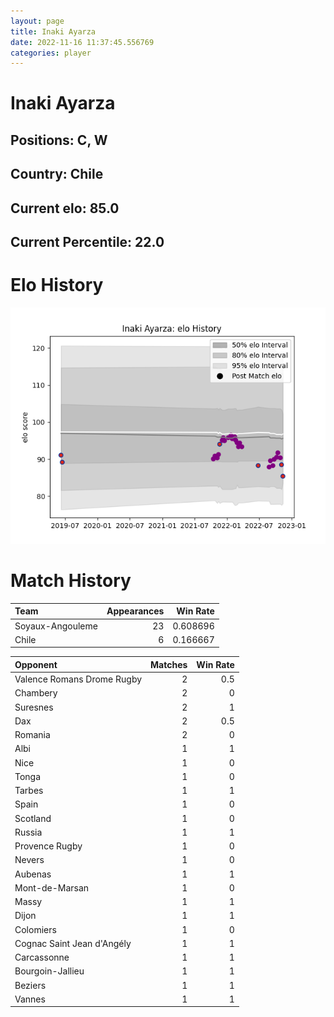 ```yaml
---  
layout: page  
title: Inaki Ayarza  
date: 2022-11-16 11:37:45.556769  
categories: player  
---
```

# Inaki Ayarza

## Positions: C, W

## Country: Chile

## Current elo: 85.0

## Current Percentile: 22.0

# Elo History


![elo history](history_InakiAyarza.png)
# Match History


| Team             |   Appearances |   Win Rate |
|:-----------------|--------------:|-----------:|
| Soyaux-Angouleme |            23 |   0.608696 |
| Chile            |             6 |   0.166667 |

| Opponent                   |   Matches |   Win Rate |
|:---------------------------|----------:|-----------:|
| Valence Romans Drome Rugby |         2 |        0.5 |
| Chambery                   |         2 |        0   |
| Suresnes                   |         2 |        1   |
| Dax                        |         2 |        0.5 |
| Romania                    |         2 |        0   |
| Albi                       |         1 |        1   |
| Nice                       |         1 |        0   |
| Tonga                      |         1 |        0   |
| Tarbes                     |         1 |        1   |
| Spain                      |         1 |        0   |
| Scotland                   |         1 |        0   |
| Russia                     |         1 |        1   |
| Provence Rugby             |         1 |        0   |
| Nevers                     |         1 |        0   |
| Aubenas                    |         1 |        1   |
| Mont-de-Marsan             |         1 |        0   |
| Massy                      |         1 |        1   |
| Dijon                      |         1 |        1   |
| Colomiers                  |         1 |        0   |
| Cognac Saint Jean d'Angély |         1 |        1   |
| Carcassonne                |         1 |        1   |
| Bourgoin-Jallieu           |         1 |        1   |
| Beziers                    |         1 |        1   |
| Vannes                     |         1 |        1   |